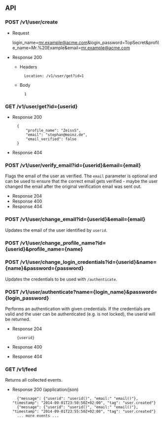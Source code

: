 ## API

### POST /v1/user/create

+ Request 

	login_name=mr.example@acme.com&login_password=TopSecret&profile_name=Mr.%20Example&email=mr.example@acme.com

+ Response 200

	+ Headers

			Location: /v1/user/get?id=1

	+ Body

			1


### GET /v1/user/get?id={userid}

+ Response 200

		{
			"profile_name": "ZeissS",
			"email": "stephan@moinz.de",
			"email_verified": false
		}

+ Response 404

### POST /v1/user/verify_email?id={userid}&email={email}

Flags the email of the user as verified. The `email` parameter is optional and can be used to ensure that the correct email
gets verified - maybe the user changed the email after the original verification email was sent out.

+ Response 204
+ Response 400
+ Response 404

### POST /v1/user/change_email?id={userid}&email={email}

Updates the email of the user identified by `userid`.

### POST /v1/user/change_profile_name?id={userid}&profile_name={name}

### POST /v1/user/change_login_credentials?id={userid}&name={name}&password={password}

Updates the credentials to be used with `/authenticate`.

### POST /v1/user/authenticate?name={login_name}&password={login_password}

Performs an authentication with given credentials. If the credentials are valid and the user can be authenticated (e.g. is not locked), the userid will be returned.

+ Response 204

		{userid}

+ Response 400
+ Response 404

### GET /v1/feed

Returns all collected events.

+ Response 200 (application/json)

		{"message": {"userid": "userid()", "email:" "email()"}, "timestamp": "2014-09-01T23:50:50Z+02:00", "tag": "user.created"}
		{"message": {"userid": "userid()", "email:" "email()"}, "timestamp": "2014-09-01T23:55:50Z+02:00", "tag": "user.created"}
		... more events ...


